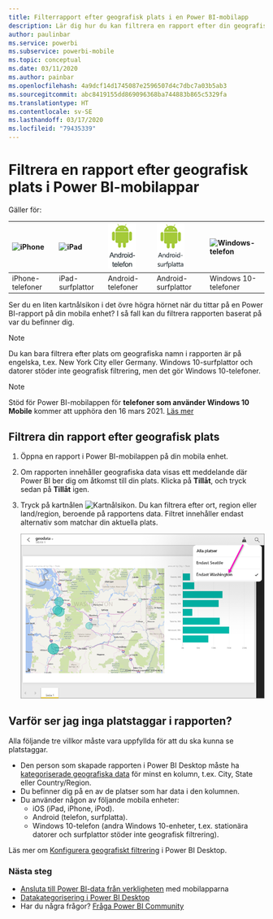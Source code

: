 ```yaml
---
title: Filterrapport efter geografisk plats i en Power BI-mobilapp
description: Lär dig hur du kan filtrera en rapport efter din geografiska plats i Microsoft Power BI-mobilappar om rapportägaren har konfigurerat geografiska taggar.
author: paulinbar
ms.service: powerbi
ms.subservice: powerbi-mobile
ms.topic: conceptual
ms.date: 03/11/2020
ms.author: painbar
ms.openlocfilehash: 4a9dcf14d1745087e2596507d4c7dbc7a03b5ab3
ms.sourcegitcommit: abc8419155dd869096368ba744883b865c5329fa
ms.translationtype: HT
ms.contentlocale: sv-SE
ms.lasthandoff: 03/17/2020
ms.locfileid: "79435339"
---
```

# <a name="filter-a-report-by-geographic-location-in-the-power-bi-mobile-apps"></a>Filtrera en rapport efter geografisk plats i Power BI-mobilappar
Gäller för:

| ![iPhone](./media/mobile-apps-geographic-filtering/iphone-logo-50-px.png) | ![iPad](./media/mobile-apps-geographic-filtering/ipad-logo-50-px.png) | ![Android-telefon](./media/mobile-apps-geographic-filtering/android-phone-logo-50-px.png) | ![Android-surfplatta](./media/mobile-apps-view-dashboard/android-tablet-logo-50-px.png) | ![Windows-telefon](./media/mobile-apps-geographic-filtering/win-10-logo-50-px.png) |
|:--- |:--- |:--- |:--- |:--- |
| iPhone-telefoner |iPad-surfplattor |Android-telefoner |Android-surfplattor |Windows 10-telefoner |

Ser du en liten kartnålsikon i det övre högra hörnet när du tittar på en Power BI-rapport på din mobila enhet? I så fall kan du filtrera rapporten baserat på var du befinner dig.

> [!NOTE]
> Du kan bara filtrera efter plats om geografiska namn i rapporten är på engelska, t.ex. New York City eller Germany. Windows 10-surfplattor och datorer stöder inte geografisk filtrering, men det gör Windows 10-telefoner.

>[!NOTE]
>Stöd för Power BI-mobilappen för **telefoner som använder Windows 10 Mobile** kommer att upphöra den 16 mars 2021. [Läs mer](https://go.microsoft.com/fwlink/?linkid=2121400)

## <a name="filter-your-report-by-your-geographic-location"></a>Filtrera din rapport efter geografisk plats
1. Öppna en rapport i Power BI-mobilappen på din mobila enhet.
2. Om rapporten innehåller geografiska data visas ett meddelande där Power BI ber dig om åtkomst till din plats. Klicka på **Tillåt**, och tryck sedan på **Tillåt** igen.
3. Tryck på kartnålen ![Kartnålsikon](./media/mobile-apps-geographic-filtering/power-bi-mobile-geo-icon.png). Du kan filtrera efter ort, region eller land/region, beroende på rapportens data. Filtret innehåller endast alternativ som matchar din aktuella plats.
   
    ![Kartnålsfilter](./media/mobile-apps-geographic-filtering/power-bi-mobile-geo-map-set-filter.png)

## <a name="why-dont-i-see-location-tags-on-a-report"></a>Varför ser jag inga platstaggar i rapporten?
Alla följande tre villkor måste vara uppfyllda för att du ska kunna se platstaggar. 

* Den person som skapade rapporten i Power BI Desktop måste ha [kategoriserade geografiska data](../../desktop-mobile-geofiltering.md) för minst en kolumn, t.ex. City, State eller Country/Region.
* Du befinner dig på en av de platser som har data i den kolumnen.
* Du använder någon av följande mobila enheter:
  * iOS (iPad, iPhone, iPod).
  * Android (telefon, surfplatta).
  * Windows 10-telefon (andra Windows 10-enheter, t.ex. stationära datorer och surfplattor stöder inte geografisk filtrering).

Läs mer om [Konfigurera geografiskt filtrering](../../desktop-mobile-geofiltering.md) i Power BI Desktop.

### <a name="next-steps"></a>Nästa steg
* [Ansluta till Power BI-data från verkligheten](mobile-apps-data-in-real-world-context.md) med mobilapparna
* [Datakategorisering i Power BI Desktop](../../desktop-data-categorization.md) 
* Har du några frågor? [Fråga Power BI Community](https://community.powerbi.com/)

